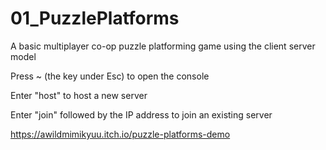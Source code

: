 # 01_PuzzlePlatforms

A basic multiplayer co-op puzzle platforming game using the client server model

Press ~ (the key under Esc) to open the console

Enter "host" to host a new server

Enter "join" followed by the IP address to join an existing server

https://awildmimikyuu.itch.io/puzzle-platforms-demo